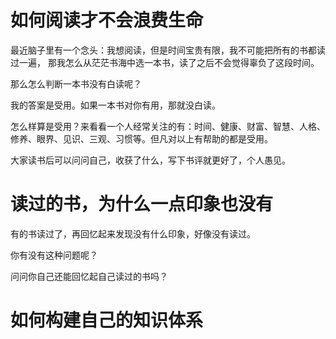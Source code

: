 
如何阅读才不会浪费生命
=====================

最近脑子里有一个念头：我想阅读，但是时间宝贵有限，我不可能把所有的书都读过一遍，
那我怎么从茫茫书海中选一本书，读了之后不会觉得辜负了这段时间。

那么怎么判断一本书没有白读呢？

我的答案是受用。如果一本书对你有用，那就没白读。

怎么样算是受用？来看看一个人经常关注的有：时间、健康、财富、智慧、人格、修养、眼界、见识、三观、习惯等。但凡对以上有帮助的都是受用。

大家读书后可以问问自己，收获了什么，写下书评就更好了，个人愚见。

读过的书，为什么一点印象也没有
==============================

有的书读过了，再回忆起来发现没有什么印象，好像没有读过。

你有没有这种问题呢？

问问你自己还能回忆起自己读过的书吗？

如何构建自己的知识体系
=====================
